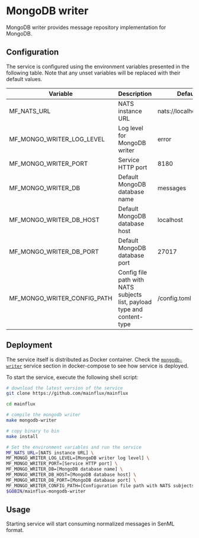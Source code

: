 # MongoDB writer

MongoDB writer provides message repository implementation for MongoDB.

## Configuration

The service is configured using the environment variables presented in the
following table. Note that any unset variables will be replaced with their
default values.

| Variable                     | Description                                                             | Default                |
| ---------------------------- | ----------------------------------------------------------------------- | ---------------------- |
| MF_NATS_URL                  | NATS instance URL                                                       | nats://localhost:4222  |
| MF_MONGO_WRITER_LOG_LEVEL    | Log level for MongoDB writer                                            | error                  |
| MF_MONGO_WRITER_PORT         | Service HTTP port                                                       | 8180                   |
| MF_MONGO_WRITER_DB           | Default MongoDB database name                                           | messages               |
| MF_MONGO_WRITER_DB_HOST      | Default MongoDB database host                                           | localhost              |
| MF_MONGO_WRITER_DB_PORT      | Default MongoDB database port                                           | 27017                  |
| MF_MONGO_WRITER_CONFIG_PATH  | Config file path with NATS subjects list, payload type and content-type | /config.toml           |

## Deployment

The service itself is distributed as Docker container. Check the [`mongodb-writer`](https://github.com/mainflux/mainflux/blob/master/docker/addons/mongodb-writer/docker-compose.yml#L36-L55) service section in docker-compose to see how service is deployed.

To start the service, execute the following shell script:

```bash
# download the latest version of the service
git clone https://github.com/mainflux/mainflux

cd mainflux

# compile the mongodb writer
make mongodb-writer

# copy binary to bin
make install

# Set the environment variables and run the service
MF_NATS_URL=[NATS instance URL] \
MF_MONGO_WRITER_LOG_LEVEL=[MongoDB writer log level] \
MF_MONGO_WRITER_PORT=[Service HTTP port] \
MF_MONGO_WRITER_DB=[MongoDB database name] \
MF_MONGO_WRITER_DB_HOST=[MongoDB database host] \
MF_MONGO_WRITER_DB_PORT=[MongoDB database port] \
MF_MONGO_WRITER_CONFIG_PATH=[Configuration file path with NATS subjects list] \
$GOBIN/mainflux-mongodb-writer
```

## Usage

Starting service will start consuming normalized messages in SenML format.
